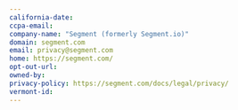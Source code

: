 ```yaml
---
california-date: 
ccpa-email: 
company-name: "Segment (formerly Segment.io)"
domain: segment.com
email: privacy@segment.com
home: https://segment.com/
opt-out-url: 
owned-by: 
privacy-policy: https://segment.com/docs/legal/privacy/
vermont-id: 
---
```




